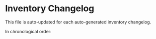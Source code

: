 # Inventory Changelog

This file is auto-updated for each auto-generated inventory changelog.

In chronological order:
